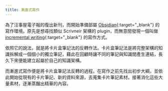 ```yaml
---
title: 漸進式寫作
---
```


為了汪事屋電子報的復出新刊，而開始準備部屬 [Obsidian](https://obsidian.md/){:target="_blank"} 的寫作環境。原先是想尋找類似 Scrivneir 架構的 plugin，而無意間發現一個叫做 [incremental writing](https://supermemo.guru/wiki/Incremental_writing){:target="_blank"} 的寫作方式。

依照它的說法，就是將卡片盒筆記法的反轉作法。卡片盒筆記法是將完整架構的知識拆解成一個個小的獨立筆記，藉此在回顧時讓不同的筆記與知識間產生連結，長久下來便能建立起屬於自己的知識架構。

而漸進式寫作便是將卡片盒筆記法反轉的過程。在寫作之前先找出初步大綱，並依此開始從現有的卡片筆記、新的資料來源，去蒐集卡片筆記素材。接著消化這些大量素材，逐漸蒸餾出精華的內容。
